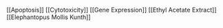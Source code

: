 [[Apoptosis]]
[[Cytotoxicity]]
[[Gene Expression]]
[[Ethyl Acetate Extract]]
[[Elephantopus Mollis Kunth]]
